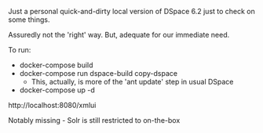 Just a personal quick-and-dirty local version of DSpace 6.2 just to check on some things.

Assuredly not the 'right' way.  But, adequate for our immediate need.

To run:

- docker-compose build
- docker-compose run dspace-build copy-dspace
  - This, actually, is more of the 'ant update' step in usual DSpace
- docker-compose up -d

http://localhost:8080/xmlui

Notably missing - Solr is still restricted to on-the-box